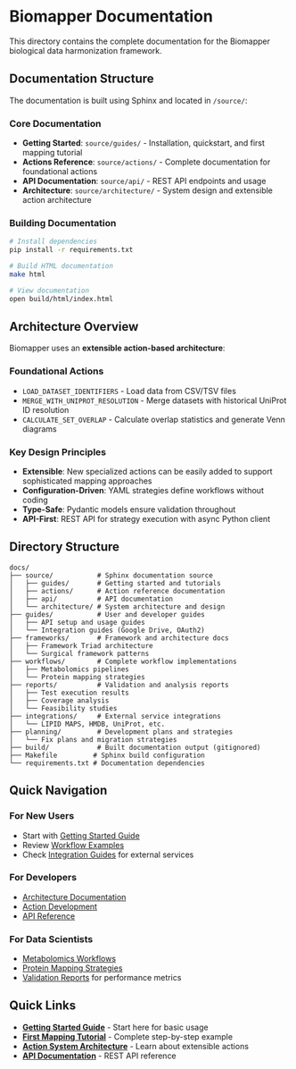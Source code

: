 # Biomapper Documentation

This directory contains the complete documentation for the Biomapper biological data harmonization framework.

## Documentation Structure

The documentation is built using Sphinx and located in `/source/`:

### Core Documentation
- **Getting Started**: `source/guides/` - Installation, quickstart, and first mapping tutorial
- **Actions Reference**: `source/actions/` - Complete documentation for foundational actions
- **API Documentation**: `source/api/` - REST API endpoints and usage
- **Architecture**: `source/architecture/` - System design and extensible action architecture

### Building Documentation
```bash
# Install dependencies
pip install -r requirements.txt

# Build HTML documentation  
make html

# View documentation
open build/html/index.html
```

## Architecture Overview

Biomapper uses an **extensible action-based architecture**:

### Foundational Actions
- `LOAD_DATASET_IDENTIFIERS` - Load data from CSV/TSV files
- `MERGE_WITH_UNIPROT_RESOLUTION` - Merge datasets with historical UniProt ID resolution
- `CALCULATE_SET_OVERLAP` - Calculate overlap statistics and generate Venn diagrams

### Key Design Principles
- **Extensible**: New specialized actions can be easily added to support sophisticated mapping approaches
- **Configuration-Driven**: YAML strategies define workflows without coding
- **Type-Safe**: Pydantic models ensure validation throughout
- **API-First**: REST API for strategy execution with async Python client

## Directory Structure

```
docs/
├── source/           # Sphinx documentation source
│   ├── guides/       # Getting started and tutorials
│   ├── actions/      # Action reference documentation
│   ├── api/          # API documentation
│   └── architecture/ # System architecture and design
├── guides/           # User and developer guides
│   ├── API setup and usage guides
│   └── Integration guides (Google Drive, OAuth2)
├── frameworks/       # Framework and architecture docs
│   ├── Framework Triad architecture
│   └── Surgical framework patterns
├── workflows/        # Complete workflow implementations
│   ├── Metabolomics pipelines
│   └── Protein mapping strategies
├── reports/          # Validation and analysis reports
│   ├── Test execution results
│   ├── Coverage analysis
│   └── Feasibility studies
├── integrations/     # External service integrations
│   └── LIPID MAPS, HMDB, UniProt, etc.
├── planning/         # Development plans and strategies
│   └── Fix plans and migration strategies
├── build/            # Built documentation output (gitignored)
├── Makefile         # Sphinx build configuration
└── requirements.txt # Documentation dependencies
```

## Quick Navigation

### For New Users
- Start with [Getting Started Guide](source/guides/getting_started.md)
- Review [Workflow Examples](workflows/)
- Check [Integration Guides](guides/) for external services

### For Developers
- [Architecture Documentation](frameworks/)
- [Action Development](source/actions/)
- [API Reference](guides/API_METHODS.md)

### For Data Scientists
- [Metabolomics Workflows](workflows/)
- [Protein Mapping Strategies](workflows/protein_mapping_strategy.md)
- [Validation Reports](reports/) for performance metrics

## Quick Links

- **[Getting Started Guide](source/guides/getting_started.md)** - Start here for basic usage
- **[First Mapping Tutorial](source/guides/first_mapping.rst)** - Complete step-by-step example
- **[Action System Architecture](source/architecture/action_system.rst)** - Learn about extensible actions
- **[API Documentation](source/api/rest_endpoints.rst)** - REST API reference